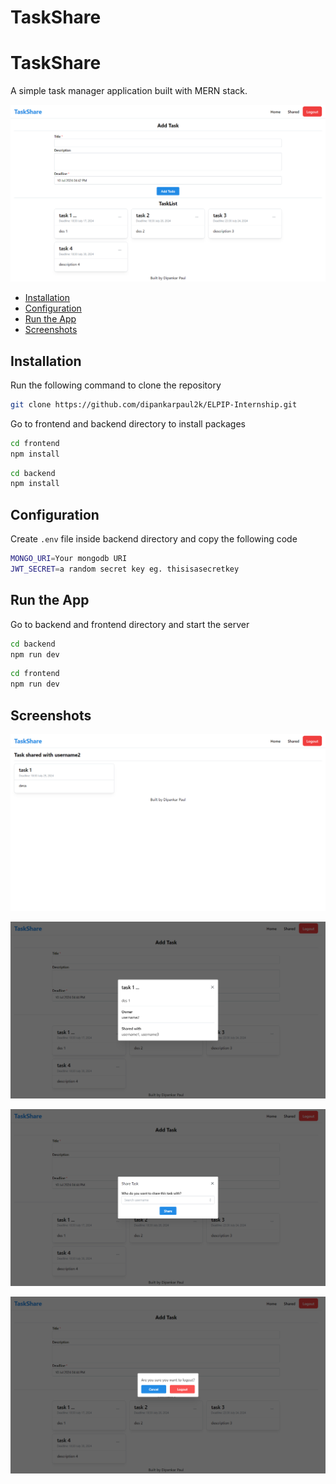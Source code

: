 <!-- omit in toc -->
# TaskShare
<h1 aligh="center">TaskShare</h1>

A simple task manager application built with MERN stack.

![Home page](./screenshots/TaskShare-1.png "Home page")

- [Installation](#installation)
- [Configuration](#configuration)
- [Run the App](#run-the-app)
- [Screenshots](#screenshots)

## Installation
Run the following command to clone the repository

```bash
git clone https://github.com/dipankarpaul2k/ELPIP-Internship.git
```

Go to frontend and backend directory to install packages

```bash
cd frontend
npm install
```

```bash
cd backend
npm install
```

## Configuration
Create `.env` file inside backend directory and copy the following code

```bash
MONGO_URI=Your mongodb URI
JWT_SECRET=a random secret key eg. thisisasecretkey
```

## Run the App
Go to backend and frontend directory and start the server

```bash
cd backend
npm run dev
```

```bash
cd frontend
npm run dev
```

## Screenshots

![Shared page](./screenshots/TaskShare-2.png "Shared page")

![Task view](./screenshots/TaskShare-5.png "Task view")

![Shared with modal](./screenshots/TaskShare-3.png "Shared with modal")

![Logout modal](./screenshots/TaskShare-4.png "Logout modal")

